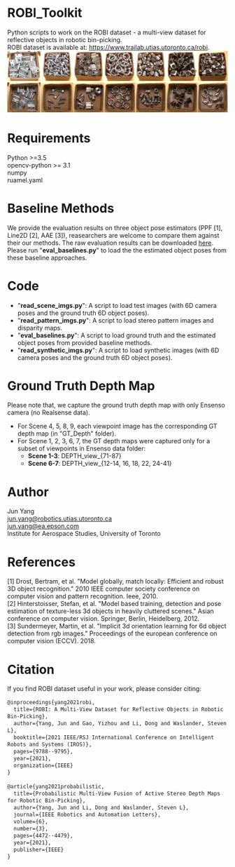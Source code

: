 # ROBI_Toolkit
Python scripts to work on the ROBI dataset - a multi-view dataset for reflective objects in robotic bin-picking.\
ROBI dataset is available at: https://www.trailab.utias.utoronto.ca/robi.
![ROBI](https://github.com/junyang224/ROBI_Toolkit/blob/main/robi.png)


# Requirements
Python >=3.5 \
opencv-python >= 3.1 \
numpy\
ruamel.yaml

# Baseline Methods
We provide the evaluation results on three object pose estimators (PPF [1], Line2D [2], AAE [3]), reasearchers are welcome to compare them against their our methods. The raw evaluation results can be downloaded [here](https://drive.google.com/file/d/1Ru3fmcYFBGOufGUp2jCkFaQgLCv7spIh/view?usp=sharing). Please run "**eval_baselines.py**" to load the the estimated object poses from these baseline approaches.

# Code
 * "**read_scene_imgs.py**": A script to load test images (with 6D camera poses and the ground truth 6D object poses).
 * "**read_pattern_imgs.py**": A script to load stereo pattern images and disparity maps. 
 * "**eval_baselines.py**": A script to load ground truth and the estimated object poses from provided baseline methods.
 * "**read_synthetic_imgs.py**": A script to load synthetic images (with 6D camera poses and the ground truth 6D object poses).

# Ground Truth Depth Map
Please note that, we capture the ground truth depth map with only Ensenso camera (no Realsense data). 
 * For Scene 4, 5, 8, 9, each viewpoint image has the corresponding GT depth map (in "GT_Depth" folder). 
 * For Scene 1, 2, 3, 6, 7, the GT depth maps were captured only for a subset of viewpoints in Ensenso data folder: 
   - **Scene 1-3**: DEPTH_view_{71-87}
   - **Scene 6-7**: DEPTH_view_{12-14, 16, 18, 22, 24-41}

# Author
Jun Yang\
jun.yang@robotics.utias.utoronto.ca\
jun.yang@ea.epson.com\
Institute for Aerospace Studies, University of Toronto

# References
[1] Drost, Bertram, et al. "Model globally, match locally: Efficient and robust 3D object recognition." 2010 IEEE computer society conference on computer vision and pattern recognition. Ieee, 2010.\
[2] Hinterstoisser, Stefan, et al. "Model based training, detection and pose estimation of texture-less 3d objects in heavily cluttered scenes." Asian conference on computer vision. Springer, Berlin, Heidelberg, 2012.\
[3] Sundermeyer, Martin, et al. "Implicit 3d orientation learning for 6d object detection from rgb images." Proceedings of the european conference on computer vision (ECCV). 2018.

# Citation
If you find ROBI dataset useful in your work, please consider citing:

    @inproceedings{yang2021robi,
      title={ROBI: A Multi-View Dataset for Reflective Objects in Robotic Bin-Picking},
      author={Yang, Jun and Gao, Yizhou and Li, Dong and Waslander, Steven L},
      booktitle={2021 IEEE/RSJ International Conference on Intelligent Robots and Systems (IROS)},
      pages={9788--9795},
      year={2021},
      organization={IEEE}
    }
    
    @article{yang2021probabilistic,
      title={Probabilistic Multi-View Fusion of Active Stereo Depth Maps for Robotic Bin-Picking},
      author={Yang, Jun and Li, Dong and Waslander, Steven L},
      journal={IEEE Robotics and Automation Letters},
      volume={6},
      number={3},
      pages={4472--4479},
      year={2021},
      publisher={IEEE}
    }

